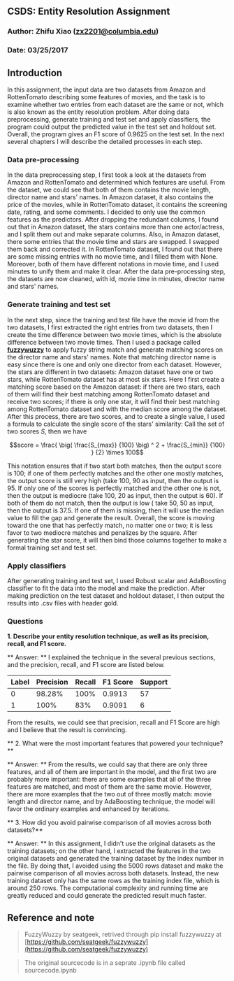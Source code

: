 ## CSDS: Entity Resolution Assignment
### Author: Zhifu Xiao (zx2201@columbia.edu)
### Date: 03/25/2017

## Introduction

In this assignment, the input data are two datasets from Amazon and RottenTomato describing some features of movies, and the task is to examine whether two entries from each dataset are the same or not, which is also known as the entity resolution problem. After doing data preprocessing, generate training and test set and apply classifiers, the program could output the predicted value in the test set and holdout set. Overall, the program gives an F1 score of 0.9625 on the test set. In the next several chapters I will describe the detailed processes in each step.

### Data pre-processing

In the data preprocessing step, I first took a look at the datasets from Amazon and RottenTomato and determined which features are useful. From the dataset, we could see that both of them contains the movie length, director name and stars' names. In Amazon dataset, it also contains the price of the movies, while in RottenTomato dataset, it contains the screening date, rating, and some comments. I decided to only use the common features as the predictors. After dropping the redundant columns, I found out that in Amazon dataset, the stars contains more than one actor/actress, and I split them out and make separate columns. Also, in Amazon dataset, there some entries that the movie time and stars are swapped. I swapped them back and corrected it. In RottenTomato dataset, I found out that there are some missing entries with no movie time, and I filled them with None. Moreover, both of them have different notations in movie time, and I used minutes to unify them and make it clear. After the data pre-processing step, the datasets are now cleaned, with id, movie time in minutes, director name and stars' names.

### Generate training and test set

In the next step, since the training and test file have the movie id from the two datasets, I first extracted the right entries from two datasets, then I create the time difference between two movie times, which is the absolute difference between two movie times. Then I used a package called **[fuzzywuzzy](https://github.com/seatgeek/fuzzywuzzy)** to apply fuzzy string match and generate matching scores on the director name and stars' names. Note that matching director name is easy since there is one and only one director from each dataset. However, the stars are different in two datasets: Amazon dataset have one or two stars, while RottenTomato dataset has at most six stars. Here I first create a matching score based on the Amazon dataset: if there are two stars, each of them will find their best matching among RottenTomato dataset and receive two scores; if there is only one star, it will find their best matching among RottenTomato dataset and with the median score among the dataset. After this process, there are two scores, and to create a single value, I used a formula to calculate the single score of the stars' similarity: Call the set of two scores $S$, then we have

$$score = \frac{ \big( \frac{S_{max}} {100} \big) ^ 2 + \frac{S_{min}} {100} } {2} \times 100$$

This notation ensures that if two start both matches, then the output score is 100; if one of them perfectly matches and the other one mostly matches, the output score is still very high (take 100, 90 as input, then the output is 95. If only one of the scores is perfectly matched and the other one is not, then the output is mediocre (take 100, 20 as input, then the output is 60). If both of them do not match, then the output is low ( take 50, 50 as input, then the output is 37.5. If one of them is missing, then it will use the median value to fill the gap and generate the result. Overall, the score is moving toward the one that has perfectly match, no matter one or two; it is less favor to two mediocre matches and penalizes by the square. After generating the star score, it will then bind those columns together to make a formal training set and test set.

### Apply classifiers

After generating training and test set, I used Robust scalar and AdaBoosting classifier to fit the data into the model and make the prediction. After making prediction on the test dataset and holdout dataset, I then output the results into .csv files with header gold.

### Questions

**1. Describe your entity resolution technique, as well as its precision, recall, and F1 score.**

** Answer: ** I explained the technique in the several previous sections, and the precision, recall, and F1 score are listed below.

| Label | Precision | Recall | F1 Score | Support |
|-------|-----------|--------|----------|---------|
| 0    | 98.28%   | 100%  | 0.9913   | 57    |
| 1    | 100%     | 83%  | 0.9091   | 6     |

From the results, we could see that precision, recall and F1 Score are high and I believe that the result is convincing.

** 2. What were the most important features that powered your technique?**

** Answer: **  From the results, we could say that there are only three features, and all of them are important in the model, and the first two are probably more important: there are some examples that all of the three features are matched, and most of them are the same movie. However, there are more examples that the two out of three mostly match: movie length and director name, and by AdaBoosting technique, the model will favor the ordinary examples and enhanced by iterations.

** 3. How did you avoid pairwise comparison of all movies across both datasets?** 

** Answer: ** In this assignment, I didn't use the original datasets as the training datasets; on the other hand, I extracted the features in the two original datasets and generated the training dataset by the index number in the file. By doing that, I avoided using the 5000 rows dataset and make the pairwise comparison of all movies across both datasets. Instead, the new training dataset only has the same rows as the training index file, which is around 250 rows. The computational complexity and running time are greatly reduced and could generate the predicted result much faster.

## Reference and note

> FuzzyWuzzy by seatgeek, retrived through pip install fuzzywuzzy at [https://github.com/seatgeek/fuzzywuzzy](https://github.com/seatgeek/fuzzywuzzy)

> The original sourcecode is in a seprate .ipynb file called sourcecode.ipynb
